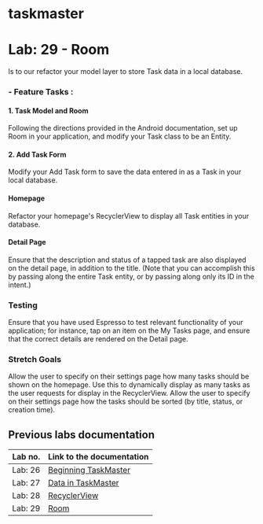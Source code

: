# taskmaster

# Lab: 29 - Room
Is to our refactor your model layer to store Task data in a local database.

### - Feature Tasks : 

#### 1. Task Model and Room
Following the directions provided in the Android documentation, set up Room in your application, and modify your Task class to be an Entity.

#### 2. Add Task Form
Modify your Add Task form to save the data entered in as a Task in your local database.

#### Homepage
Refactor your homepage's RecyclerView to display all Task entities in your database.

#### Detail Page
Ensure that the description and status of a tapped task are also displayed on the detail page, in addition to the title. (Note that you can accomplish this by passing along the entire Task entity, or by passing along only its ID in the intent.)


### Testing
Ensure that you have used Espresso to test relevant functionality of your application; for instance, tap on an item on the My Tasks page, and ensure that the correct details are rendered on the Detail page.

### Stretch Goals
Allow the user to specify on their settings page how many tasks should be shown on the homepage. Use this to dynamically display as many tasks as the user requests for display in the RecyclerView.
Allow the user to specify on their settings page how the tasks should be sorted (by title, status, or creation time).


## Previous labs documentation

| Lab no.       | Link to the documentation  |         
| ------------|-----------------------------|
|Lab: 26|[Beginning TaskMaster](labs/LAB26.md)|
|Lab: 27|[Data in TaskMaster](labs/LAB27.md)|
|Lab: 28|[RecyclerView](labs/LAB28.md)|
|Lab: 29|[Room](labs/LAB29.md)|